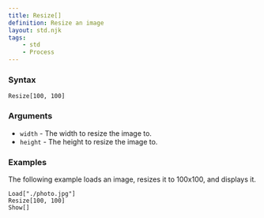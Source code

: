 ```yaml
---
title: Resize[]
definition: Resize an image
layout: std.njk
tags:
    - std
    - Process
---
```


### Syntax

```
Resize[100, 100]
```

### Arguments

- `width` - The width to resize the image to.
- `height` - The height to resize the image to.

### Examples

The following example loads an image, resizes it to 100x100, and displays it.

```
Load["./photo.jpg"]
Resize[100, 100]
Show[]
```
